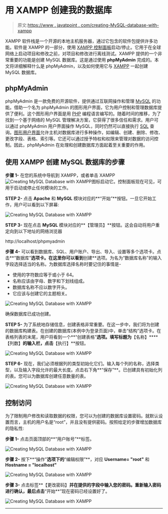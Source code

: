 # 用 XAMPP 创建我的数据库

> 原文:[https://www . javatpoint . com/creating-MySQL-database-with-xampp](https://www.javatpoint.com/creating-mysql-database-with-xampp)

XAMPP 软件栈是一个开源的本地主机服务器，通过它包含的软件包提供许多功能。软件是 XAMPP 的一部分，使用 [XAMPP 控制面板](https://www.javatpoint.com/xampp-control-panel)启动/停止。它用于在全球网络上启动项目和修改之前，对项目和修改进行离线测试。XAMPP 提供的一个非常重要的功能是创建 MySQL 数据库。这是通过使用 **phpMyAdmin** 完成的。本文将详细解释什么是 phpMyAdmin，以及如何使用它与 [XAMPP](https://www.javatpoint.com/xampp) 一起创建 MySQL 数据库。

## phpMyAdmin

phpMyAdmin 是一款免费的开源软件，提供通过互联网操作和管理 [MySQL](https://www.javatpoint.com/mysql-tutorial) 的功能。借助一个名为 phpMyAdmin 的图形用户界面，它为用户控制和管理数据库提供了便利。这个图形用户界面是用 [PHP](https://blog.templatetoaster.com/code-first-php-web-page/) 编程语言编写的。随着时间的推移，为了找到一个基于网络的 MySQL 管理解决方案，它获得了很多信任和需求。用户可以通过 phpMyAdmin 用户界面操作 MySQL，同时仍然可以直接执行 [SQL](https://www.javatpoint.com/sql-tutorial) 查询。[图形用户界面](https://www.javatpoint.com/gui-full-form)允许主机对数据库进行多种操作，如编辑、创建、删除、修改、更改字段、表格、索引等。它还可以通过授予特权和权限来管理对数据的访问控制。因此，phpMyAdmin 在处理和创建数据库方面起着至关重要的作用。

## 使用 XAMPP 创建 MySQL 数据库的步骤

**步骤 1-** 在您的系统中导航到 XAMPP，或者单击 XAMPP ![Creating MySQL Database with XAMPP](../Images/6beef5e5fa377d12e39931ea40e4774d.png)图标启动它。控制面板现在可见，可用于启动或停止任何模块的工作。

**STEP 2-** 点击 **Apache** 和 **MySQL** 模块对应的**“开始”**按钮。一旦它开始工作，用户可以看到以下屏幕:

![Creating MySQL Database with XAMPP](../Images/7d9434b1941a7a6265ffba5e0a1d01ac.png)

**STEP 3-** 现在点击 **MySQL** 模块对应的**【管理员】**按钮。这会自动将用户重定向到以下地址的网络浏览器

http://localhost/phpmyadmin

**步骤 4-** 可以看到数据库、SQL、用户账户、导出、导入、设置等多个选项卡。点击**“数据库”**选项卡。在这里你可以看到**创建**选项。为名为“数据库名称”的输入字段选择适当的名称。为数据库选择名称时要记住的事情是-

*   使用的字符数应等于或小于 64。
*   名称应该由字母、数字和下划线组成。
*   数据库名称不应以数字开头。
*   它应该与创建它的主题相关。

![Creating MySQL Database with XAMPP](../Images/b3edcbbc75d6ee076d951948a38e8745.png)

确保数据库已成功创建。

**STEP 5-** 为了系统地存储信息，创建表格非常重要。在这一步中，我们将为创建的数据库构建表。在创建的数据库(本例中为登录页面)中，单击“结构”选项卡。在表格列表的末尾，用户将看到一个**“创建表格”**选项。填写标题为**【名称】****【列数】**的输入栏，点击**【执行】**按钮。

![Creating MySQL Database with XAMPP](../Images/4e7932e7fdd73944b789f400c38a9b0e.png)

**STEP 6-** 现在，我们必须根据列的类型初始化它们。输入每个列的名称，选择类型，以及输入字段允许的最大长度。点击右下角**“保存”**。已创建具有初始化列的表。您可以为数据库创建任意数量的表。

![Creating MySQL Database with XAMPP](../Images/7dc560f7d6fcfc10099cddbf89b84588.png)

## 控制访问

为了限制用户修改和读取数据的权限，您可以为创建的数据库设置密码。就默认设置而言，主机的用户名是“root”，并且没有提供密码。按照给定的步骤增加数据库的隐私性:

**步骤 1-** 点击页面顶部的**“用户账号”**标签。

![Creating MySQL Database with XAMPP](../Images/463491080e126859f1e3eb5a8d06ae3c.png)

**步骤 2-** 按下**“操作”**选项下的**“编辑权限”**，对应 **Username= "root"** 和 **Hostname = "localhost"**

![Creating MySQL Database with XAMPP](../Images/4f90e71eb520e373864242ad5fc9d4d8.png)

**步骤 3-** 点击标签**【更改密码】**并在提供的字段中输入您的密码。重新输入密码进行确认，最后点击**“开始**”现在密码已经设置好了。

![Creating MySQL Database with XAMPP](../Images/f738058a5b3b8ec499d5cd250ae71678.png)

* * *